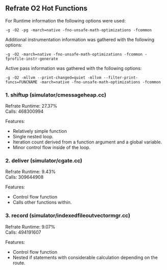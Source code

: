 ## Refrate O2 Hot Functions

For Runtime information the following options were used:
```
-g -O2 -pg -march=native -fno-unsafe-math-optimizations -fcommon
```

Additional instrumentation information was gathered with the following options:
```
-g -O2 -march=native -fno-unsafe-math-optimizations -fcommon -fprofile-instr-generate
```

Active pass information was gathered with the following options:
```
-g -O2 -mllvm --print-changed=quiet -mllvm --filter-print-funcs=FUNCNAME -march=native -fno-unsafe-math-optimizations -fcommon
```

### 1. shiftup (simulator/cmessageheap.cc)
Refrate Runtime: 27.37% \
Calls: 468300994

Features:
- Relatively simple function
- Single nested loop.
- Iteration count derived from a function argument and a global variable.
- Minor control flow inside of the loop.

### 2. deliver (simulator/cgate.cc)
Refrate Runtime: 9.43% \
Calls: 309644908

Features:
- Control flow function
- Calls other functions within.

### 3. record (simulator/indexedfileoutvectormgr.cc)
Refrate Runtime: 9.07% \
Calls: 494191607

Features:
- Control flow function
- Nested if statements with considerable calculation depending on the route.
